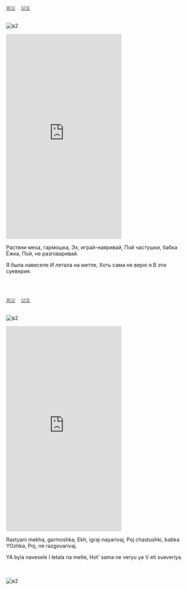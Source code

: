 <span id="ru"><a href='#ru'>🇷🇺</a> &nbsp;&nbsp;&nbsp;<a href='#en'>🇺🇸</a> &nbsp;&nbsp;&nbsp;</span><br><br>

![в2](https://github.com/user-attachments/assets/a1be4ee8-6fa5-4e57-a158-dfaca4932445)

<iframe width="315" height="560" src="https://www.youtube.com/embed/STG-zgPp1X" frameborder="0" allow="accelerometer; autoplay; clipboard-write; encrypted-media; gyroscope; picture-in-picture; web-share"allowfullscreen></iframe>

Растяни меха, гармошка,
Эх, играй-наяривай,
Пой частушки, бабка Ёжка,
Пой, не разговаривай.

Я была навеселе
И летала на метле,
Хоть сама не верю я
В эти суеверия.

<br><br>

<span id="en"><a href='#ru'>🇷🇺</a> &nbsp;&nbsp;&nbsp;<a href='#en'>🇺🇸</a> &nbsp;&nbsp;&nbsp;</span><br><br>

![в2](https://github.com/user-attachments/assets/a1be4ee8-6fa5-4e57-a158-dfaca4932445)

<iframe width="315" height="560" src="https://www.youtube.com/embed/SbsXg2GQK64" frameborder="0" allow="accelerometer; autoplay; clipboard-write; encrypted-media; gyroscope; picture-in-picture; web-share"allowfullscreen></iframe>

Rastyani mekha, garmoshka,
Ekh, igraj-nayarivaj,
Poj chastushki, babka YOzhka,
Poj, ne razgovarivaj.

YA byla navesele
I letala na metle,
Hot' sama ne veryu ya
V eti sueveriya.

<br><br>
![в2](https://github.com/user-attachments/assets/a1be4ee8-6fa5-4e57-a158-dfaca4932445)
